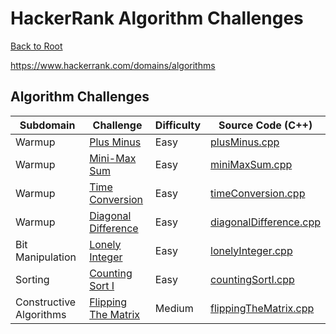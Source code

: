 # HackerRank Algorithm Challenges

[Back to Root](https://github.com/Kietsu3756/HackerRank/blob/develop/README.md)

https://www.hackerrank.com/domains/algorithms

## Algorithm Challenges

| Subdomain                 | Challenge                                                                                                     | Difficulty    | Source Code (C++)                                         |
|---------------------------|---------------------------------------------------------------------------------------------------------------|---------------|-----------------------------------------------------------|
| Warmup                    | [Plus Minus](https://www.hackerrank.com/challenges/plus-minus/problem)                                        | Easy          | [plusMinus.cpp](plusMinus.cpp)                            |
| Warmup                    | [Mini-Max Sum](https://www.hackerrank.com/challenges/mini-max-sum/problem)                                    | Easy          | [miniMaxSum.cpp](miniMaxSum.cpp)                          |
| Warmup                    | [Time Conversion](https://www.hackerrank.com/challenges/time-conversion/problem)                              | Easy          | [timeConversion.cpp](timeConversion.cpp)                  |
| Warmup                    | [Diagonal Difference](https://www.hackerrank.com/challenges/diagonal-difference/problem)                      | Easy          | [diagonalDifference.cpp](diagonalDifference.cpp)          |
| Bit Manipulation          | [Lonely Integer](https://www.hackerrank.com/challenges/lonely-integer/problem)                                | Easy          | [lonelyInteger.cpp](lonelyInteger.cpp)                    |
| Sorting                   | [Counting Sort I](https://www.hackerrank.com/challenges/countingsort1/problem)                                | Easy          | [countingSortI.cpp](countingSortI.cpp)                    |
| Constructive Algorithms   | [Flipping The Matrix](https://www.hackerrank.com/challenges/flipping-the-matrix)                              | Medium        | [flippingTheMatrix.cpp](flippingTheMatrix.cpp)            |